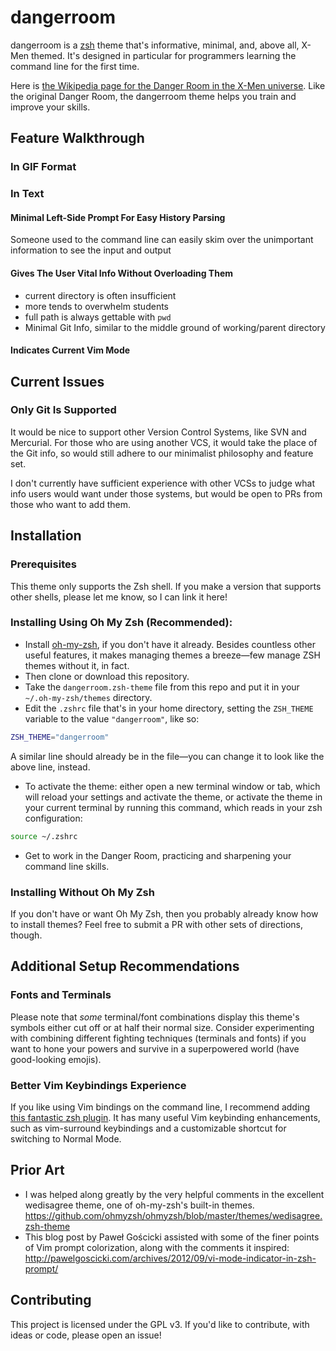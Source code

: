 # dangerroom

dangerroom is a [zsh][zsh] theme that's informative, minimal, and, above all, X-Men themed. It's designed in particular for programmers learning the command line for the first time.

Here is [the Wikipedia page for the Danger Room in the X-Men universe](https://en.wikipedia.org/wiki/Danger_Room). Like the original Danger Room, the dangerroom theme helps you train and improve your skills.

## Feature Walkthrough

### In GIF Format

### In Text

#### Minimal Left-Side Prompt For Easy History Parsing

Someone used to the command line can easily skim over the unimportant information to see the input and output

#### Gives The User Vital Info Without Overloading Them

- current directory is often insufficient
- more tends to overwhelm students
- full path is always gettable with `pwd`
- Minimal Git Info, similar to the middle ground of working/parent directory

#### Indicates Current Vim Mode

## Current Issues

### Only Git Is Supported

It would be nice to support other Version Control Systems, like SVN and Mercurial. For those who are using another VCS, it would take the place of the Git info, so would still adhere to our minimalist philosophy and feature set.

I don't currently have sufficient experience with other VCSs to judge what info users would want under those systems, but would be open to PRs from those who want to add them.

## Installation

### Prerequisites

This theme only supports the Zsh shell. If you make a version that supports other shells, please let me know, so I can link it here!

### Installing Using Oh My Zsh (Recommended):

- Install [oh-my-zsh][oh-my-zsh], if you don't have it already. Besides countless other useful features, it makes managing themes a breeze—few manage ZSH themes without it, in fact.
- Then clone or download this repository.
- Take the `dangerroom.zsh-theme` file from this repo and put it in your `~/.oh-my-zsh/themes` directory.
- Edit the `.zshrc` file that's in your home directory, setting the `ZSH_THEME` variable to the value `"dangerroom"`, like so:

```sh
ZSH_THEME="dangerroom"
```

A similar line should already be in the file—you can change it to look like the above line, instead.

- To activate the theme: either open a new terminal window or tab, which will reload your settings and activate the theme, or activate the theme in your current terminal by running this command, which reads in your zsh configuration:

```sh
source ~/.zshrc
```

- Get to work in the Danger Room, practicing and sharpening your command line skills.

### Installing Without Oh My Zsh

If you don't have or want Oh My Zsh, then you probably already know how to install themes? Feel free to submit a PR with other sets of directions, though.

## Additional Setup Recommendations

### Fonts and Terminals

Please note that _some_ terminal/font combinations display this theme's symbols either cut off or at half their normal size. Consider experimenting with combining different fighting techniques (terminals and fonts) if you want to hone your powers and survive in a superpowered world (have good-looking emojis).

### Better Vim Keybindings Experience

If you like using Vim bindings on the command line, I recommend adding [this fantastic zsh plugin](https://github.com/softmoth/zsh-vim-mode). It has many useful Vim keybinding enhancements, such as vim-surround keybindings and a customizable shortcut for switching to Normal Mode.

## Prior Art

- I was helped along greatly by the very helpful comments in the excellent wedisagree theme, one of oh-my-zsh's built-in themes. https://github.com/ohmyzsh/ohmyzsh/blob/master/themes/wedisagree.zsh-theme
- This blog post by Paweł Gościcki assisted with some of the finer points of Vim prompt colorization, along with the comments it inspired: http://pawelgoscicki.com/archives/2012/09/vi-mode-indicator-in-zsh-prompt/

## Contributing

This project is licensed under the GPL v3. If you'd like to contribute, with ideas or code, please open an issue!

[oh-my-zsh]: https://ohmyz.sh/
[zsh]: https://zsh.sourceforge.io/
